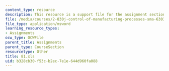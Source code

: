 ```yaml
---
content_type: resource
description: This resource is a support file for the assignment section.
file: /media/courses/2-830j-control-of-manufacturing-processes-sma-6303-spring-2008/b328cb30f53cb2ec7e1e644d960fa088_81.xls
file_type: application/msword
learning_resource_types:
- Assignments
ocw_type: OCWFile
parent_title: Assignments
parent_type: CourseSection
resourcetype: Other
title: 81.xls
uid: b328cb30-f53c-b2ec-7e1e-644d960fa088
---
```

